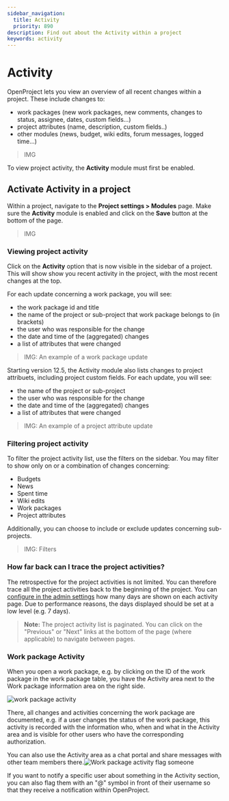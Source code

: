 ```yaml
---
sidebar_navigation:
  title: Activity
  priority: 890
description: Find out about the Activity within a project
keywords: activity
---
```


# Activity

OpenProject lets you view an overview of all recent changes within a project. These include changes to:

- work packages (new work packages, new comments, changes to status, assignee, dates, custom fields...)
- project attributes (name, description, custom fields..)
- other modules (news, budget, wiki edits, forum messages, logged time...)

> IMG

To view project activity, the **Activity** module must first be enabled.

## Activate Activity in a project

Within a project, navigate to the **Project settings > Modules** page. Make sure the **Activity** module is enabled and click on the **Save** button at the bottom of the page.

> IMG

### Viewing project activity

Click on the **Activity** option that is now visible in the sidebar of a project. This will show show you recent activity in the project, with the most recent changes at the top. 

For each update concerning a work package, you will see:

- the work package id and title
- the name of the project or sub-project that work package belongs to (in brackets)
- the user who was responsible for the change
- the date and time of the (aggregated) changes
- a list of attributes that were changed

> IMG: An example of a work package update

Starting version 12.5, the Activity module also lists changes to project attribuets, including project custom fields. For each update, you will see:

- the name of the project or sub-project
- the user who was responsible for the change
- the date and time of the (aggregated) changes
- a list of attributes that were changed

> IMG: An example of a project attribute update

### Filtering project activity

To filter the project activity list, use the filters on the sidebar. You may filter to show only on or a combination of changes concerning:

- Budgets
- News
- Spent time
- Wiki edits
- Work packages
- Project attributes

Additionally, you can choose to include or exclude updates concerning sub-projects. 

> IMG: Filters

### How far back can I trace the project activities?

The retrospective for the project activities is not limited. You can therefore trace all the project activities back to the beginning of the project.
You can [configure in the admin settings](../../system-admin-guide/) how many days are shown on each activity page. Due to performance reasons, the days displayed should be set at a low level (e.g. 7 days).

> **Note:** The project activity list is paginated. You can click on the "Previous" or "Next" links at the bottom of the page (where applicable) to navigate between pages.

### Work package Activity

When you open a work package, e.g. by clicking on the ID of the work package in the work package table, you have the Activity area next to the Work package information area on the right side.

![work package activity](work-package-activity.png)


There, all changes and activities concerning the work package are documented, e.g. if a user changes the status of the work package, this activity is recorded with the information who, when and what in the Activity area and is visible for other users who have the corresponding authorization. 

You can also use the Activity area as a chat portal and share messages with other team members there.![Work package activity flag someone](Work-package-activity-flag-someone.png)



If you want to notify a specific user about something in the Activity section, you can also flag them with an "@" symbol in front of their username so that they receive a notification within OpenProject.



